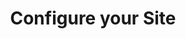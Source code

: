 ---
step: 3
permalink: workshop/gh/configure.html
video: h9JInGywC4o
title: Configure your Site
shorttitle: Configure
overview: This portion will demonstrate how to edit the _config.yml file to use your newly uploaded Psychiana content.
steps: 
  - text: Adjust the Site Settings in the _config.yml file.
    time: 20
    doc: https://collectionbuilder.github.io/cb-docs/docs/config/site/
  - text: Adjust the Collection Settings in the _config.yml file.
    time: 193
    doc: https://collectionbuilder.github.io/cb-docs/docs/config/collection/
  - text: An overview of additional features in the config file. 
    time: 275
    doc: https://collectionbuilder.github.io/cb-docs/docs/config/additional/
  - text: Overview of collection in a first draft state
    time: 390
---
